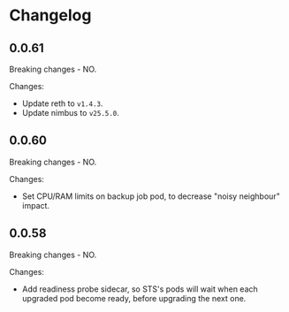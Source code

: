 # Changelog

## 0.0.61
  Breaking changes - NO.

Changes:
- Update reth to `v1.4.3`.
- Update nimbus to `v25.5.0`.

## 0.0.60
  Breaking changes - NO.

Changes:
- Set CPU/RAM limits on backup job pod, to decrease "noisy neighbour" impact.

## 0.0.58
  Breaking changes - NO.

Changes:
- Add readiness probe sidecar, so STS's pods will wait when each upgraded pod become ready, before upgrading the next one.
